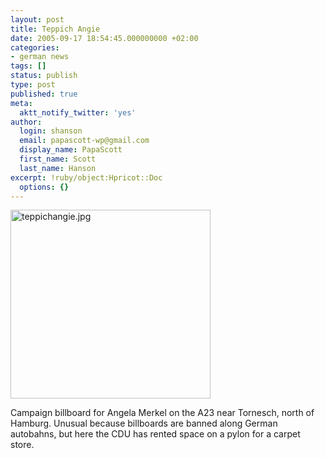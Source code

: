 ```yaml
---
layout: post
title: Teppich Angie
date: 2005-09-17 18:54:45.000000000 +02:00
categories:
- german news
tags: []
status: publish
type: post
published: true
meta:
  aktt_notify_twitter: 'yes'
author:
  login: shanson
  email: papascott-wp@gmail.com
  display_name: PapaScott
  first_name: Scott
  last_name: Hanson
excerpt: !ruby/object:Hpricot::Doc
  options: {}
---
```

<p><img src="https://www.papascott.de/wordpress/wp-content/uploads/2005/09/teppichangie.jpg" border="0" height="302" width="320" alt="teppichangie.jpg" /></p>
<p>Campaign billboard for Angela Merkel on the A23 near Tornesch, north of Hamburg. Unusual because billboards are banned along German autobahns, but here the CDU has rented space on a pylon for a carpet store.</p>
